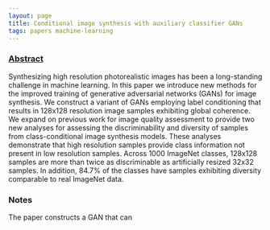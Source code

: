 ```yaml
---
layout: page
title: Conditional image synthesis with auxiliary classifier GANs
tags: papers machine-learning
---
```


### [Abstract](https://arxiv.org/abs/1610.09585)

Synthesizing high resolution photorealistic images has been a long-standing
challenge in machine learning. In this paper we introduce new methods for the
improved training of generative adversarial networks (GANs) for image
synthesis. We construct a variant of GANs employing label conditioning that
results in 128x128 resolution image samples exhibiting global coherence. We
expand on previous work for image quality assessment to provide two new analyses
for assessing the discriminability and diversity of samples from
class-conditional image synthesis models. These analyses demonstrate that high
resolution samples provide class information not present in low resolution
samples. Across 1000 ImageNet classes, 128x128 samples are more than twice as
discriminable as artificially resized 32x32 samples. In addition, 84.7% of the
classes have samples exhibiting diversity comparable to real ImageNet data.

### Notes

The paper constructs a GAN that can
